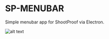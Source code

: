 # SP-MENUBAR
Simple menubar app for ShootProof via Electron.


![alt text](https://s26.postimg.org/q1dmo4tu1/scrn.png)
